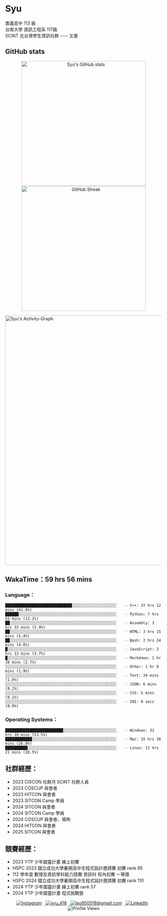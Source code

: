 # Syu
  
嘉義高中 113 級  
台南大學 資訊工程系 117級  
SCINT 北台灣學生資訊社群 ---- 文書  
  
## GitHub stats  
<p align="center">
<img width=400 src="https://github-readme-stats.vercel.app/api?username=shihyousyu&theme=transparent&hide_border=True&text_color=FFFFFF&title_color=FFFFFF" alt="Syu's GitHub stats">
<img width="400" src="https://github-readme-streak-stats-six-nu.vercel.app/?user=shihyousyu&theme=dark&mode=weekly&background=EBEBEB00&fire=FFFFFF&currStreakNum=FFFFFF&sideLabels=FFFFFF&sideNums=FFFFFF&ring=FFFFFF&currStreakLabel=FFFFFF&border=EBEBEB00" alt="GitHub Streak" />
</p>
<img width=800 src="https://github-readme-activity-graph.vercel.app/graph?username=shihyousyu&hide_border=true&theme=github-compact&area=true&area_color=A6FFA6&custom_title=Syu's%20Activity%Graph" alt="Syu's Activity-Graph">
  
<!--START_SECTION:waka-->
## WakaTime：59 hrs 56 mins
### Language：  
```  
██████████████████████████████░░░░░░░░░░░░░░░░░░░░    - C++: 37 hrs 12 mins (61.8%)  
██████░░░░░░░░░░░░░░░░░░░░░░░░░░░░░░░░░░░░░░░░░░░░    - Python: 7 hrs 55 mins (13.2%)  
██░░░░░░░░░░░░░░░░░░░░░░░░░░░░░░░░░░░░░░░░░░░░░░░░    - Assembly: 3 hrs 33 mins (5.9%)  
██░░░░░░░░░░░░░░░░░░░░░░░░░░░░░░░░░░░░░░░░░░░░░░░░    - HTML: 3 hrs 15 mins (5.4%)  
██░░░░░░░░░░░░░░░░░░░░░░░░░░░░░░░░░░░░░░░░░░░░░░░░    - Bash: 2 hrs 24 mins (4.0%)  
█░░░░░░░░░░░░░░░░░░░░░░░░░░░░░░░░░░░░░░░░░░░░░░░░░    - JavaScript: 2 hrs 13 mins (3.7%)  
█░░░░░░░░░░░░░░░░░░░░░░░░░░░░░░░░░░░░░░░░░░░░░░░░░    - Markdown: 1 hr 38 mins (2.7%)  
░░░░░░░░░░░░░░░░░░░░░░░░░░░░░░░░░░░░░░░░░░░░░░░░░░    - Other: 1 hr 9 mins (1.9%)  
░░░░░░░░░░░░░░░░░░░░░░░░░░░░░░░░░░░░░░░░░░░░░░░░░░    - Text: 34 mins (1.0%)  
░░░░░░░░░░░░░░░░░░░░░░░░░░░░░░░░░░░░░░░░░░░░░░░░░░    - JSON: 6 mins (0.2%)  
░░░░░░░░░░░░░░░░░░░░░░░░░░░░░░░░░░░░░░░░░░░░░░░░░░    - CSS: 5 mins (0.1%)  
░░░░░░░░░░░░░░░░░░░░░░░░░░░░░░░░░░░░░░░░░░░░░░░░░░    - INI: 0 secs (0.0%)  
```  
### Operating Systems：  
```  
██████████████████████████░░░░░░░░░░░░░░░░░░░░░░░░    - Windows: 32 hrs 10 mins (53.5%)  
████████████░░░░░░░░░░░░░░░░░░░░░░░░░░░░░░░░░░░░░░    - Mac: 15 hrs 38 mins (26.0%)  
██████████░░░░░░░░░░░░░░░░░░░░░░░░░░░░░░░░░░░░░░░░    - Linux: 12 hrs 21 mins (20.5%)  
```  
<!--END_SECTION:waka-->
  
## 社群經歷：
* 2023 CISCON 社群月 SCINT 社群人員
* 2023 COSCUP 與會者
* 2023 HITCON 與會者
* 2023 SITCON Camp 學員
* 2024 SITCON 與會者
* 2024 SITCON Camp 學員
* 2024 COSCUP 與會者、場佈
* 2024 HITCON 與會者
* 2025 SITCON 與會者
  
## 競賽經歷：
* 2023 YTP 少年圖靈計畫 線上初賽
* HSPC 2023 國立成功大學暑期高中生程式設計邀請賽 初賽 rank 65
* 112 學年度 數理及資訊學科能力競賽 資訊科 校內初賽 一等獎
* HSPC 2024 國立成功大學暑期高中生程式設計邀請賽 初賽 rank 110
* 2024 YTP 少年圖靈計畫 線上初賽 rank 57
* 2024 YTP 少年圖靈計畫 程式挑戰營
  
<p align="center">
  <a href="https://instagram.com/shih.yousyu">
    <img src="https://img.shields.io/badge/Instagram-E4405F?style=flat&logo=instagram&logoColor=white" alt="Instagram" style="margin-right: 8px;" />
  </a>
  <a href="https://discord.com/users/894375291097583616">
    <img src="https://img.shields.io/badge/Discord-5865F2?style=flat&logo=discord&logoColor=white" alt="syu_418" style="margin-right: 8px;" />
  </a>
  <a href="mailto:leo950518@gmail.com">
    <img src="https://img.shields.io/badge/Gmail-D14836?style=flat&logo=gmail&logoColor=white" alt="leo950518@gmail.com" style="margin-right: 8px;" />
  </a>
  <a href="https://www.linkedin.com/in/you-syu-shih">
    <img src="https://img.shields.io/badge/LinkedIn-0077B5?style=flat&logo=linkedin&logoColor=white" alt="LinkedIn" style="margin-right: 8px;" />
  </a>
  <img src="https://komarev.com/ghpvc/?username=shihyousyu&color=8ab0c6" alt="Profile Views" />
</p>
